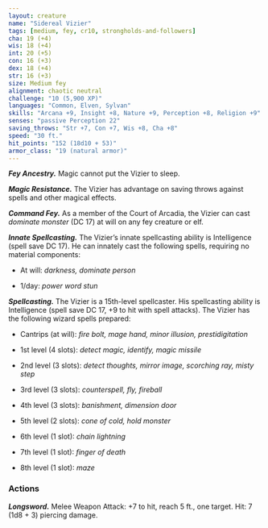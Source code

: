 ```yaml
---
layout: creature
name: "Sidereal Vizier"
tags: [medium, fey, cr10, strongholds-and-followers]
cha: 19 (+4)
wis: 18 (+4)
int: 20 (+5)
con: 16 (+3)
dex: 18 (+4)
str: 16 (+3)
size: Medium fey
alignment: chaotic neutral
challenge: "10 (5,900 XP)"
languages: "Common, Elven, Sylvan"
skills: "Arcana +9, Insight +8, Nature +9, Perception +8, Religion +9"
senses: "passive Perception 22"
saving_throws: "Str +7, Con +7, Wis +8, Cha +8"
speed: "30 ft."
hit_points: "152 (18d10 + 53)"
armor_class: "19 (natural armor)"
---
```


***Fey Ancestry.*** Magic cannot put the Vizier to sleep.

***Magic Resistance.*** The Vizier has advantage
on saving throws against spells and other
magical effects.

***Command Fey.*** As a member of the Court of
Arcadia, the Vizier can cast <i>dominate monster</i> (DC
17) at will on any fey creature or elf.

***Innate Spellcasting.*** The Vizier’s innate spellcasting
ability is Intelligence (spell save DC 17). He
can innately cast the following spells, requiring no
material components:

* At will: <i>darkness, dominate person</i>

* 1/day: <i>power word stun</i>

***Spellcasting.*** The Vizier is a 15th-level spellcaster.
His spellcasting ability is Intelligence (spell save DC
17, +9 to hit with spell attacks). The Vizier has the
following wizard spells prepared:

* Cantrips (at will): <i>fire bolt, mage hand, minor illusion, prestidigitation</i>

* 1st level (4 slots): <i>detect magic, identify, magic missile</i>

* 2nd level (3 slots): <i>detect thoughts, mirror image, scorching ray, misty step</i>

* 3rd level (3 slots): <i>counterspell, fly, fireball</i>

* 4th level (3 slots): <i>banishment, dimension door</i>

* 5th level (2 slots): <i>cone of cold, hold monster</i>

* 6th level (1 slot): <i>chain lightning</i>

* 7th level (1 slot): <i>finger of death</i>

* 8th level (1 slot): <i>maze</i>

### Actions

***Longsword.*** Melee Weapon Attack: +7 to hit, reach
5 ft., one target. Hit: 7 (1d8 + 3) piercing damage.
